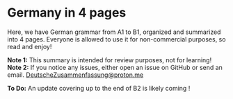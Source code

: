 # Germany in 4 pages
Here, we have German grammar from A1 to B1, organized and summarized into 4 pages. Everyone is allowed to use it for non-commercial purposes, so read and enjoy!  

**Note 1:** This summary is intended for review purposes, not for learning!  
**Note 2:** If you notice any issues, either open an issue on GitHub or send an email. DeutscheZusammenfassung@proton.me

**To Do:** An update covering up to the end of B2 is likely coming !
